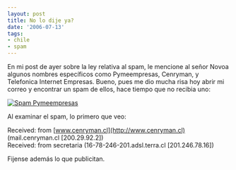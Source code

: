 ```yaml
---
layout: post
title: No lo dije ya?
date: '2006-07-13'
tags:
- chile
- spam
---
```


En mi post de ayer sobre la ley relativa al spam, le mencione al señor Novoa algunos nombres específicos como Pymeempresas, Cenryman, y Telefonica Internet Empresas. Bueno, pues me dio mucha risa hoy abrir mi correo y encontrar un spam de ellos, hace tiempo que no recibia uno:

[![Spam Pymeempresas][1]][2]

Al examinar el spam, lo primero que veo:

Received: from [www.cenryman.cl](http://www.cenryman.cl) (mail.cenryman.cl [200.29.92.2])  
 Received: from secretaria (16-78-246-201.adsl.terra.cl [201.246.78.16])

Fijense además lo que publicitan.

[1]: http://img387.imageshack.us/img387/9004/wcam12vz.th.png  
 [2]: http://img387.imageshack.us/img387/9004/wcam12vz.png

